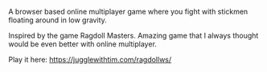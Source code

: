 A browser based online multiplayer game where you fight with stickmen floating around in low gravity.

Inspired by the game Ragdoll Masters. Amazing game that I always thought would be even better with online multiplayer.

Play it here: https://jugglewithtim.com/ragdollws/
